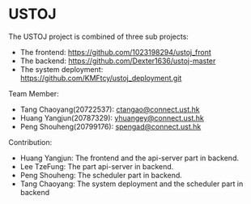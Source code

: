 # USTOJ

The USTOJ project is combined of three sub projects:

- The frontend: https://github.com/1023198294/ustoj_front
- The backend: https://github.com/Dexter1636/ustoj-master
- The system deployment: https://github.com/KMFtcy/ustoj_deployment.git

Team Member:

- Tang Chaoyang(20722537): ctangao@connect.ust.hk
- Huang Yangjun(20787329): yhuangey@connect.ust.hk
- Peng Shouheng(20799176): spengad@connect.ust.hk

Contribution:

- Huang Yangjun: The frontend and the api-server part in backend.
- Lee TzeFung: The part api-server in backend.
- Peng Shouheng: The scheduler part in backend.
- Tang Chaoyang: The system deployment and the scheduler part in backend
